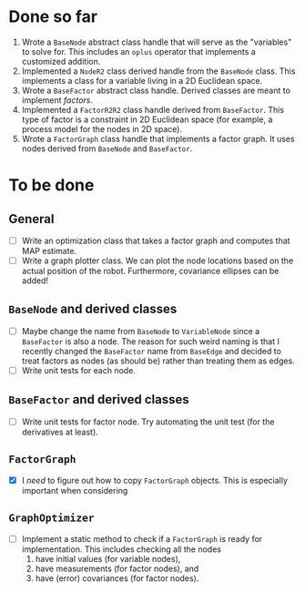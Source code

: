 # Done so far
1. Wrote a `BaseNode` abstract class handle that will serve as the "variables" to solve for. This includes an `oplus` operator that implements a customized addition.
2. Implemented a `NodeR2` class derived handle from the `BaseNode` class. This implements a class for a variable living in a 2D Euclidean space.
3. Wrote a `BaseFactor` abstract class handle. Derived classes are meant to implement *factors*. 
4. Implemented a `FactorR2R2` class handle derived from `BaseFactor`. This type of factor is a constraint in 2D Euclidean space (for example, a process model for the nodes in 2D space).
5. Wrote a `FactorGraph` class handle that implements a factor graph. It uses nodes derived from `BaseNode` and `BaseFactor`.

# To be done
## General
- [ ] Write an optimization class that takes a factor graph and computes that MAP estimate.
- [ ] Write a graph plotter class. We can plot the node locations based on the actual position of the robot. Furthermore, covariance ellipses can be added!
   
## `BaseNode` and derived classes
- [ ] Maybe change the name from `BaseNode` to `VariableNode` since a `BaseFactor` is also a node. The reason for such weird naming is that I recently changed the `BaseFactor` name from `BaseEdge` and decided to treat factors as nodes (as should be) rather than treating them as edges.
- [ ] Write unit tests for each node.
## `BaseFactor` and derived classes
- [ ] Write unit tests for factor node. Try automating the unit test (for the derivatives at least).

## `FactorGraph`
- [x] I *need* to figure out how to copy `FactorGraph` objects. This is especially important when considering 
## `GraphOptimizer`
- [ ] Implement a static method to check if a `FactorGraph` is ready for implementation. This includes checking all the nodes
   1. have initial values (for variable nodes), 
   2. have measurements (for factor nodes), and
   3. have (error) covariances (for factor nodes).